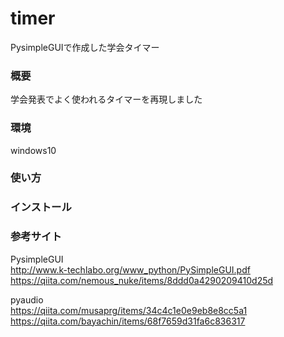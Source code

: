 # timer
PysimpleGUIで作成した学会タイマー<br>

### 概要<br>
学会発表でよく使われるタイマーを再現しました<br>

### 環境<br>
windows10

### 使い方

### インストール<br>

### 参考サイト<br>
PysimpleGUI<br>
http://www.k-techlabo.org/www_python/PySimpleGUI.pdf<br> 
https://qiita.com/nemous_nuke/items/8ddd0a4290209410d25d<br>

pyaudio<br>
https://qiita.com/musaprg/items/34c4c1e0e9eb8e8cc5a1<br>
https://qiita.com/bayachin/items/68f7659d31fa6c836317<br>
